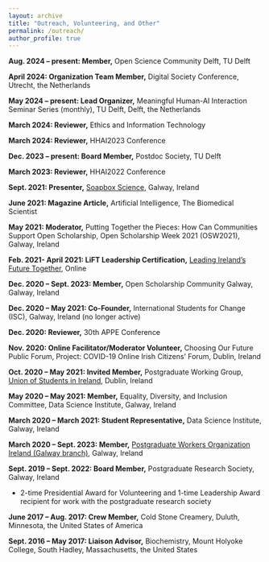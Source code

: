 ```yaml
---
layout: archive
title: "Outreach, Volunteering, and Other"
permalink: /outreach/
author_profile: true
---
```


**Aug. 2024 – present: Member,** Open Science Community Delft, TU Delft

**April 2024: Organization Team Member,** Digital Society Conference, Utrecht, the Netherlands

**May 2024 – present: Lead Organizer,** Meaningful Human-AI Interaction Seminar Series (monthly), TU Delft, Delft, the Netherlands

**March 2024: Reviewer,** Ethics and Information Technology

**March 2024: Reviewer,** HHAI2023 Conference

**Dec. 2023 – present:	Board Member,** Postdoc Society, TU Delft 

**March 2023: Reviewer,** HHAI2022 Conference

**Sept. 2021: Presenter,** [Soapbox Science](http://soapboxscience.org/galway-local-organising-team/), Galway, Ireland

**June 2021: Magazine Article,** Artificial Intelligence, The Biomedical Scientist

**May 2021:	Moderator,** Putting Together the Pieces: How Can Communities Support Open Scholarship, Open Scholarship Week 2021 (OSW2021), Galway, Ireland

**Feb. 2021- April 2021: LiFT Leadership Certification,** [Leading Ireland’s Future Together](https://liftireland.ie), Online

**Dec. 2020 – Sept. 2023: Member,** Open Scholarship Community Galway, Galway, Ireland

**Dec. 2020 – May 2021:	Co-Founder,** International Students for Change (ISC), Galway, Ireland (no longer active)

**Dec. 2020: Reviewer,** 30th APPE Conference

**Nov. 2020: Online Facilitator/Moderator Volunteer,** Choosing Our Future Public Forum, Project: COVID-19 Online Irish Citizens’ Forum, Dublin, Ireland

**Oct. 2020 – May 2021:	Invited Member,** Postgraduate Working Group, [Union of Students in Ireland](https://usi.ie), Dublin, Ireland

**May 2020 – May 2021:	Member,** Equality, Diversity, and Inclusion Committee, Data Science Institute, Galway, Ireland

**March 2020 – March 2021: Student Representative,** Data Science Institute, Galway, Ireland

**March 2020 – Sept. 2023:	Member,** [Postgraduate Workers Organization Ireland (Galway branch)](https://linktr.ee/pwo_ireland), Galway, Ireland

**Sept. 2019 – Sept. 2022: Board Member,** Postgraduate Research Society, Galway, Ireland
* 2-time Presidential Award for Volunteering and 1-time Leadership Award recipient for work with the postgraduate research society 

**June 2017 – Aug. 2017:	Crew Member,** Cold Stone Creamery, Duluth, Minnesota, the United States of America

**Sept. 2016 – May 2017:	Liaison Advisor,** Biochemistry, Mount Holyoke College, South Hadley, Massachusetts, the United States




